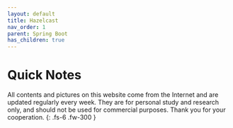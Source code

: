 ```yaml
---
layout: default
title: Hazelcast
nav_order: 1
parent: Spring Boot
has_children: true
---
```


# Quick Notes

All contents and pictures on this website come from the Internet and are updated regularly every week. They are for personal study and research only, and should not be used for commercial purposes. Thank you for your cooperation.
{: .fs-6 .fw-300 }



